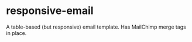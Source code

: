 responsive-email
================

A table-based (but responsive) email template. Has MailChimp merge tags in place.